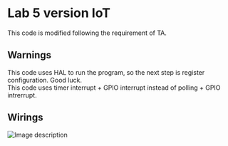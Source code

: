 #  Lab 5 version IoT
This code is modified following the requirement of TA. </br>

## Warnings
This code uses HAL to run the program, so the next step is register configuration. Good luck. </br>
This code uses timer interrupt + GPIO interrupt instead of polling + GPIO intrerrupt. </br>

## Wirings
 ![Image description](https://github.com/giangthewalkingman/TrafficLight_FSM_V2/blob/master/Img/reference_img.jpg) <br>